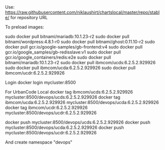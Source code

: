 Use:
https://raw.githubusercontent.com/niklaushirt/chartslocal/master/repo/stable/
for repository URL

To preload images:

sudo docker pull bitnami/mariadb:10.1.23-r2
sudo docker pull bitnami/wordpress:4.8.1-r0
sudo docker pull bitnami/ghost:0.11.10-r2
sudo docker pull gcr.io/google-samples/gb-frontend:v4
sudo docker pull gcr.io/google_samples/gb-redisslave:v1
sudo docker pull gcr.io/google_containers/redis:e2e
sudo docker pull bitnami/mariadb:10.1.23-r2
sudo docker pull ibmcom/ucds:6.2.5.2.929926
sudo docker pull ibmcom/ucda:6.2.5.2.929926
sudo docker pull ibmcom/ucdr:6.2.5.2.929926

Login
docker login mycluster:8500

For UrbanCode Local
docker tag ibmcom/ucds:6.2.5.2.929926 mycluster:8500/devops/ucds:6.2.5.2.929926
docker tag ibmcom/ucda:6.2.5.2.929926 mycluster:8500/devops/ucda:6.2.5.2.929926
docker tag ibmcom/ucdr:6.2.5.2.929926 mycluster:8500/devops/ucdr:6.2.5.2.929926

docker push mycluster:8500/devops/ucds:6.2.5.2.929926
docker push mycluster:8500/devops/ucda:6.2.5.2.929926
docker push mycluster:8500/devops/ucdr:6.2.5.2.929926

And create namespace "devops"
